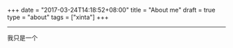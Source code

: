 +++
date = "2017-03-24T14:18:52+08:00"
title = "About me"
draft = true
type = "about"
tags = ["xinta"]
+++

----
我只是一个

